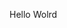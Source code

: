 Hello Wolrd























































































































































































































































































































































































































































































































































































































































































































































































































































































































































































































































































































































































































































































































































































































































































































































































































































































































































































































































































































































































































